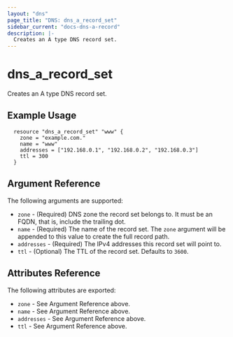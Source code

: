 ```yaml
---
layout: "dns"
page_title: "DNS: dns_a_record_set"
sidebar_current: "docs-dns-a-record"
description: |-
  Creates an A type DNS record set.
---
```


# dns\_a\_record\_set

Creates an A type DNS record set.

## Example Usage

```
  resource "dns_a_record_set" "www" {
    zone = "example.com."
    name = "www"
    addresses = ["192.168.0.1", "192.168.0.2", "192.168.0.3"]
    ttl = 300
  }
```

## Argument Reference

The following arguments are supported:

* `zone` - (Required) DNS zone the record set belongs to. It must be an FQDN, that is, include the trailing dot.
* `name` - (Required) The name of the record set. The `zone` argument will be appended to this value to create the full record path.
* `addresses` - (Required) The IPv4 addresses this record set will point to.
* `ttl` - (Optional) The TTL of the record set. Defaults to `3600`.

## Attributes Reference

The following attributes are exported:

* `zone` - See Argument Reference above.
* `name` - See Argument Reference above.
* `addresses` - See Argument Reference above.
* `ttl` - See Argument Reference above.

